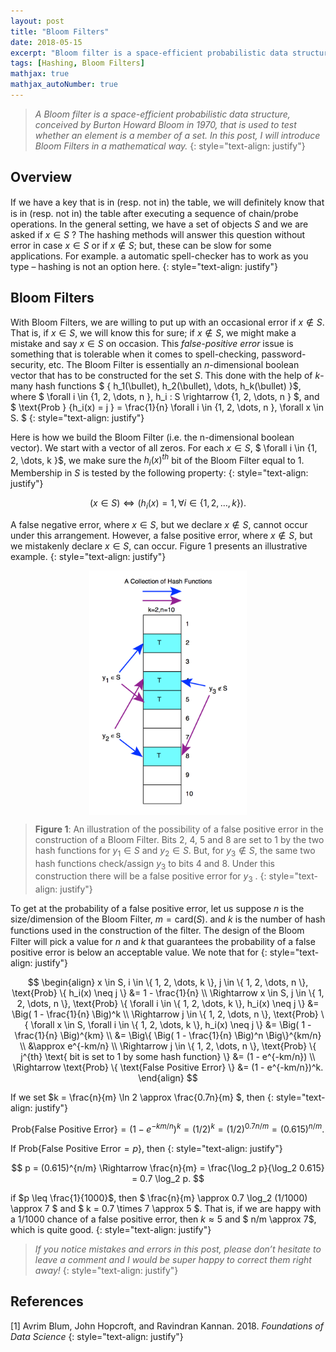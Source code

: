 ```yaml
---
layout: post
title: "Bloom Filters"
date: 2018-05-15
excerpt: "Bloom filter is a space-efficient probabilistic data structure, conceived by Burton Howard Bloom in 1970, that is used to test whether an element is a member of a set."
tags: [Hashing, Bloom Filters]
mathjax: true
mathjax_autoNumber: true
---
```


> *A Bloom filter is a space-efficient probabilistic data structure, conceived by Burton Howard Bloom in 1970, that is used to test whether an element is a member of a set. In this post, I will introduce Bloom Filters in a mathematical way.*
{: style="text-align: justify"}


## Overview

If we have a key that is in (resp. not in) the table, we will deﬁnitely know that is in (resp. not in) the table after executing a sequence of chain/probe operations. In the general setting, we have a set of objects $S$ and we are asked if $x \in S$ ? The hashing methods will answer this question without error in case $x \in S$ or if $x \notin S$; but, these can be slow for some applications. For example. a automatic spell-checker has to work as you type – hashing is not an option here.
{: style="text-align: justify"}


## Bloom Filters
With Bloom Filters, we are willing to put up with an occasional error if $x \notin S$. That is, if $x \in S$, we will know this for sure; if $x \notin S$, we might make a mistake and say $x \in S$ on occasion. This _*false-positive error*_ issue is something that is tolerable when it comes to spell-checking, password-security, etc. The Bloom Filter is essentially an $n$-dimensional boolean vector that has to be constructed for the set $S$. This done with the help of $k$-many hash functions $ \{ h_1(\bullet), h_2(\bullet), \dots, h_k(\bullet) \}$, where $ \forall i \in \{1, 2, \dots, n \}, h_i : S \rightarrow \{1, 2,  \dots, n \} $, and $ \text{Prob } \{h_i(x) = j \} = \frac{1}{n} \forall i \in \{1, 2, \dots, n \}, \forall x \in S. $
{: style="text-align: justify"}

Here is how we build the Bloom Filter (i.e. the n-dimensional boolean vector). We start with a vector of all zeros. For each $x \in S$, $ \forall i \in \{1, 2, \dots, k \}$, we make sure the $h_i(x)^{th}$ bit of the Bloom Filter equal to $1$. Membership in $S$ is tested by the following property:
{: style="text-align: justify"}

$$ (x \in S) \Leftrightarrow (h_i(x) = 1, \forall i \in \{ 1, 2, \dots, k \} ). $$

A false negative error, where $x \in S$, but we declare $x \notin S$, cannot occur under this arrangement. However, a false positive error, where $x \notin S$, but we mistakenly declare $x \in S$, can occur. Figure 1 presents an illustrative example.
{: style="text-align: justify"}

<img src="https://github.com/Zhenye-Na/Zhenye-Na.github.io/blob/master/assets/images/posts-img/bloomf/bloomf1.png?raw=true" width="50%" class="center">


> **Figure 1**: An illustration of the possibility of a false positive error in the construction of a Bloom Filter. Bits 2, 4, 5 and 8 are set to 1 by the two hash functions for $y_1 \in S$ and $y_2 \in S$. But, for $y_3 \notin S$, the same two hash functions check/assign $y_3$ to bits 4 and 8. Under this construction there will be a false positive error for $y_3$ .
{: style="text-align: justify"}

To get at the probability of a false positive error, let us suppose $n$ is the size/dimension of the Bloom Filter, $m = \text{card}(S)$. and $k$ is the number of hash functions used in the construction of the ﬁlter. The design of the Bloom Filter will pick a value for $n$ and $k$ that guarantees the probability of a false positive error is below an acceptable value. We note that for
{: style="text-align: justify"}

$$ \begin{align} x \in S, i \in \{ 1, 2, \dots, k \}, j \in \{ 1, 2, \dots, n \}, \text{Prob} \{ h_i(x) \neq j \} &= 1 - \frac{1}{n} \\  \Rightarrow x \in S, j \in \{ 1, 2, \dots, n \}, \text{Prob} \{ \forall i \in \{ 1, 2, \dots, k \}, h_i(x) \neq j \} &= \Big( 1 - \frac{1}{n} \Big)^k \\ \Rightarrow j \in \{ 1, 2, \dots, n \}, \text{Prob} \{ \forall x \in S, \forall i \in \{ 1, 2, \dots, k \}, h_i(x) \neq j \} &= \Big( 1 - \frac{1}{n} \Big)^{km} \\ &= \Big\{ \Big( 1 - \frac{1}{n} \Big)^n \Big\}^{km/n} \\ &\approx e^{-km/n} \\ \Rightarrow j \in \{ 1, 2, \dots, n \}, \text{Prob} \{ j^{th} \text{ bit is set to 1 by some hash function} \} &=                  (1 - e^{-km/n}) \\ \Rightarrow \text{Prob} \{ \text{False Positive Error} \} &= (1 - e^{-km/n})^k. \end{align} $$

If we set $k = \frac{n}{m} \ln 2 \approx \frac{0.7n}{m} $, then
{: style="text-align: justify"}

$$ \text{Prob} \{ \text{False Positive Error} \} = (1 - e^{-km/n})^k = (1/2)^k = (1/2)^{0.7n/m} = (0.615)^{n/m}. $$

If $\text{Prob} \{ \text{False Positive Error} = p \}$, then
{: style="text-align: justify"}

$$ p = (0.615)^{n/m} \Rightarrow \frac{n}{m} = \frac{\log_2 p}{\log_2 0.615} = 0.7 \log_2 p. $$

if $p \leq \frac{1}{1000}$, then $ \frac{n}{m} \approx 0.7 \log_2 (1/1000) \approx 7 $ and $ k = 0.7 \times 7 \approx 5 $. That is, if we are happy with a $1/1000$ chance of a false positive error, then $k \approx 5$ and $ n/m \approx 7$, which is quite good.
{: style="text-align: justify"}


>  *If you notice mistakes and errors in this post, please don’t hesitate to leave a comment and I would be super happy to correct them right away!*
{: style="text-align: justify"}

## References

[1] Avrim Blum, John Hopcroft, and Ravindran Kannan. 2018. *Foundations of Data Science*
{: style="text-align: justify"}






<style>
.center {
    display: block;
    margin-left: auto;
    margin-right: auto;
}
</style>
